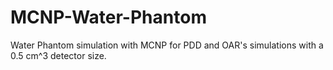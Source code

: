 # MCNP-Water-Phantom
Water Phantom simulation with MCNP for PDD and OAR's simulations with a 0.5 cm^3 detector size. 
